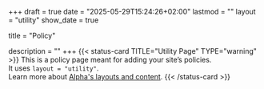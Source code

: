 +++
draft = true
date = "2025-05-29T15:24:26+02:00"
lastmod = ""
layout = "utility"
show_date = true

title = "Policy"

description = ""
+++
{{< status-card TITLE="Utility Page" TYPE="warning" >}}
This is a policy page meant for adding your site’s policies.  
It uses `layout = "utility"`.  
Learn more about [Alpha's layouts and content](https://alpha.oxypteros.com/docs/content-creation).
{{< /status-card >}}